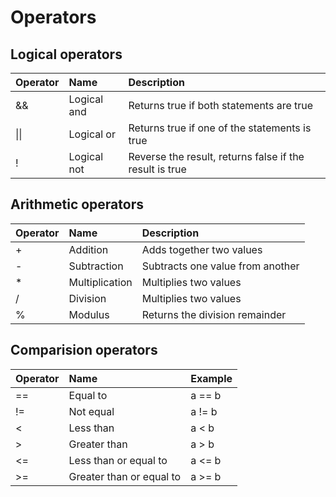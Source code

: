 # Operators

## Logical operators

| Operator | Name | Description |
|     :---      | :---         | :---         |
| && | Logical and | Returns true if both statements are true |
| \|\| | Logical or | Returns true if one of the statements is true |
| ! | Logical not | Reverse the result, returns false if the result is true | 

## Arithmetic operators

| Operator | Name | Description |
| :---         | :---         | :---         |
| + | Addition | Adds together two values |
| - | Subtraction | Subtracts one value from another |
| * | Multiplication | Multiplies two values |
| / | Division | Multiplies two values | 
| % | Modulus | Returns the division remainder | 

## Comparision operators

| Operator | Name | Example |
| :---         | :---         | :---         |
| == | Equal to | a == b |
| != | Not equal | a != b |
| < | Less than | a < b |
| > | Greater than | a > b | 
| <= | Less than or equal to | a <= b | 
| >= | Greater than or equal to | a >= b | 
